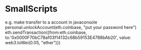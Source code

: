 # SmallScripts

e.g. make transfer to a account
in javaconsole
personal.unlockAccount(eth.coinbase, "put your password here")
eth.sendTransaction({from:eth.coinbase, to:'0x0000F70bC78af03f14132c68b59153E4788bAb20', value: web3.toWei(0.05, "ether")})
